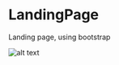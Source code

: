 # LandingPage
Landing page, using bootstrap


![alt text](https://github.com/VSevolod25/LandingPage/blob/master/%D0%A1%D0%BD%D0%B8%D0%BC%D0%BE%D0%BA%20%D1%8D%D0%BA%D1%80%D0%B0%D0%BD%D0%B0%202019-10-03%20%D0%B2%2023.38.34.png)
